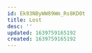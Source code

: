 ```yaml
---
id: Ek93NByWW89Wm_Rs8KD0t
title: Lost
desc: ''
updated: 1639759165192
created: 1639759165192
---
```


